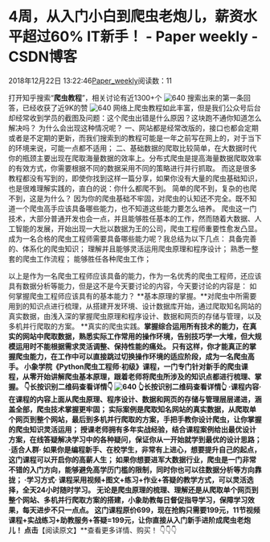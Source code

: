 
# 4周，从入门小白到爬虫老炮儿，薪资水平超过60% IT新手！ - Paper weekly - CSDN博客


2018年12月22日 13:22:46[Paper_weekly](https://me.csdn.net/c9Yv2cf9I06K2A9E)阅读数：11


打开知乎搜索“**爬虫教程**”，相关讨论有近1300+个
![640](https://ss.csdn.net/p?https://mmbiz.qpic.cn/mmbiz_png/MOv840XPG5ULDic4cpL3ekSqNZ7AsBFGyyOc46QD0QFGnRsDFxgjsFicib03vrakPqfvWwHY3C0otg1bX5oofvDNA/640)
搜索出来的第一条回答，已经收获了近9K的赞
![640](https://ss.csdn.net/p?https://mmbiz.qpic.cn/mmbiz_png/MOv840XPG5ULDic4cpL3ekSqNZ7AsBFGyR7Qsz35MQdkaicmaFx9YonUvFKa2xju9tel7R7Yb5br1O3zNL3r2ib3g/640)
网络上爬虫教程如此丰富，但是我们公众号后台却经常收到学员的截图及问题：这个爬虫出错是什么原因？这块跑不通你知道怎么解决吗？
为什么会出现这种情况呢？
一、网站都是经常改版的，接口也都会定期或者是不定期的更新，而我们搜索到的教程可能是一年之前写在网上的，对于当下的环境来说，可能一点都不适用；
二、基础数据的爬取比较简单，在大数据时代你的瓶颈主要出现在爬取海量数据的效率上。分布式爬虫是提高海量数据爬取效率的有效方式，你需要根据不同的数据采用不同的策略进行并行抓取。
而这是很多教程都没有写到的，即使你找到这样一篇分享，如果你没有大量的爬虫基础知识，也是很难理解实践的，直白的说：你什么都爬不到。
简单的爬不到，复杂的也爬不到，这是为什么？
因为你的爬虫基础不牢固，对爬虫的认知还不完全。既不知道一个爬虫高手应该具备哪些能力，也不知道这些能力要怎么培养。
爬虫这一门技术，大部分普通开发也会一点，并且能够胜任基本的工作，然而随着大数据、人工智能的发展，开始出现一大批以数据为王的公司，爬虫工程师重要性愈发凸显。
成为一名合格的爬虫工程师需要具备哪些能力呢？我总结为以下几点：
具备完善的、体系化的爬虫知识；
理解并且能够灵活运用爬虫原理和程序设计；
熟悉一整套的爬虫工作流程；
能够胜任各种爬虫工作；

以上是作为一名爬虫工程师应该具备的能力，作为一名优秀的爬虫工程师，还应该具有数据分析等能力，但是这不是今天要讨论的内容，今天要讨论的内容是：
如何掌握爬虫工程师应该具有的基本能力？
**基本原理的掌握。**对爬虫中所需要用到的知识点进行梳理，从搭建开发环境、设计数据库开始，通过爬取知名网站的真实数据，由浅入深的掌握爬虫原理和程序设计、数据和网页的存储与管理，以及多机并行爬取的方案。
**真实的爬虫实践。**掌握综合运用所有技术的能力，在真实的网站中爬取数据，熟悉实际工作常用的操作环境，告别技巧学一大堆，但大规模运用时不能根据需求灵活调整、保持性能的痛处。
只有这样，你才能真正的掌握爬虫能力，在工作中可以直接跳过切换操作环境的适应阶段，成为一名爬虫高手。
小象学院《Python爬虫工程师·初级》课程，一门专门针对新手的爬虫课程，从零开始讲解爬虫基本原理，跟着老师将爬虫所涉及的知识点都进行梳理、掌握。
**👇****长按识别二维码查看详情****👇**
![640](https://ss.csdn.net/p?https://mmbiz.qpic.cn/mmbiz_png/MOv840XPG5VEsyWtes8tZXa33VBkGp3QROP9SVaZMoEQOOoNhD1ucDQAyFBjhAbB5szjzibOco5q53jQlzA8HHA/640)
👆**长按识别二维码查看详情**👆
**·课程内容·**
在课程的内容上面从爬虫原理、程序设计、数据和网页的存储与管理层层递进，涵盖全部，爬虫技术掌握更牢固；
实际案例是爬取知名网站的真实数据，从爬取单个网页到整个网站，最后到多机并行爬取的方案，手把手教你设计爬虫，让你掌握的爬虫知识灵活运用；
授课老师拥有多年实战经验，结合课程案例给出最优设计方案，在线答疑解决学习中的各种疑问，保证你从一开始就学到最优的设计思路；
**·适合人群·**
如果你是编程新手、在校学生，非常有上进心，想要提升自己的起点，这门课程可以开启你的高薪人生；
如果你想要进军大数据行业，爬虫是一门非常不错的入门方向，能够避免高学历门槛的限制，同时你也可以往数据分析等方向靠拢；
**·学习方式·**
课程采用视频+图文+练习+作业+答疑的教学方式，可以灵活选择，全天24小时随时学习。
无论是爬虫原理的梳理、理解还是从爬取单个网页到整个网站、多机并行爬取方案的搭建，小象助教每日督促指导学习，保障学习效果，每天进步不只一点点。
这门课程原价699，现在抢购只需要199元，11节视频课程+实战练习+助教服务+答疑=199元，让你直接从入门新手进阶成爬虫老炮儿！
点击**【阅读原文】**查看更多详情、购买！
👇👇👇


